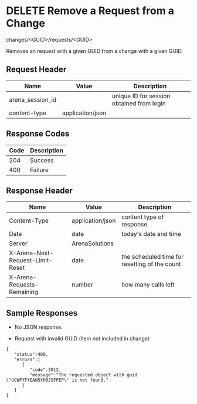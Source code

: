 # DELETE Remove a Request from a Change
changes/&lt;GUID&gt;/requests/&lt;GUID&gt;

Removes an request with a given GUID from a change with a given GUID.

## Request Header

| Name  | Value  | Description  |
|  --- |  --- |  --- | 
| arena_session_id  |   | unique ID for session obtained from login  |
| content-type  | application/json  |   |

## Response Codes

| Code  | Description  |
|  --- |  --- | 
| 204  | Success  |
| 400  | Failure  |

## Response Header

| Name  | Value  | Description  |
|  --- |  --- |  --- | 
| Content-Type  | application/json  | content type of response  |
| Date  | date  | today's date and time  |
| Server  | ArenaSolutions  |   |
| X-Arena-Next-Request-Limit-Reset   | date  | the scheduled time for resetting of the count  |
| X-Arena-Requests-Remaining   | number  | how many calls left  |

## Sample Responses
* No JSON response.

* Request with invalid GUID (item not included in change)

```
{
   "status":400,
   "errors":[
      {
         "code":3012,
         "message":"The requested object with guid \"UCWFYFYEAN5YH0JSFPEP\" is not found."
      }
   ]
}
```
